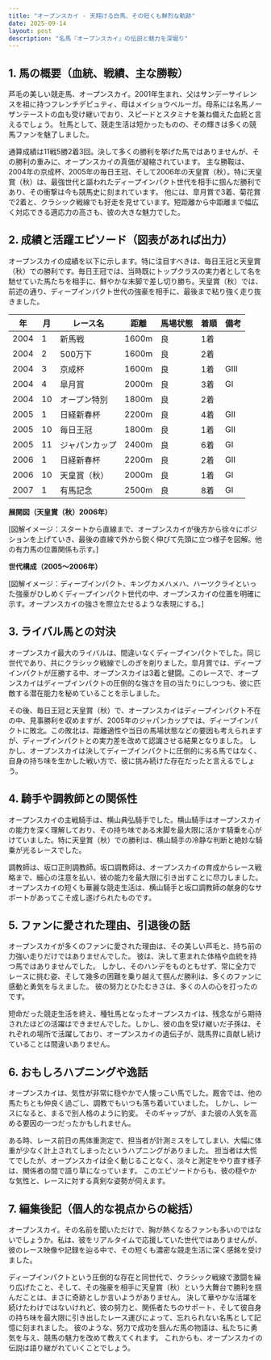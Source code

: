 ```yaml
---
title: "オープンスカイ - 天翔ける白馬、その短くも鮮烈な軌跡"
date: 2025-09-14
layout: post
description: "名馬『オープンスカイ』の伝説と魅力を深堀り"
---
```


## 1. 馬の概要（血統、戦績、主な勝鞍）

芦毛の美しい競走馬、オープンスカイ。2001年生まれ、父はサンデーサイレンスを祖に持つフレンチデピュティ、母はメイショウベルーガ。母系には名馬ノーザンテーストの血も受け継いでおり、スピードとスタミナを兼ね備えた血統と言えるでしょう。  牡馬として、競走生活は短かったものの、その輝きは多くの競馬ファンを魅了しました。

通算成績は11戦5勝2着3回。決して多くの勝利を挙げた馬ではありませんが、その勝利の重みに、オープンスカイの真価が凝縮されています。  主な勝鞍は、2004年の京成杯、2005年の毎日王冠、そして2006年の天皇賞（秋）。特に天皇賞（秋）は、最強世代と謳われたディープインパクト世代を相手に掴んだ勝利であり、その衝撃は今も競馬史に刻まれています。  他には、皐月賞で3着、菊花賞で2着と、クラシック戦線でも好走を見せています。短距離から中距離まで幅広く対応できる適応力の高さも、彼の大きな魅力でした。


## 2. 成績と活躍エピソード（図表があれば出力）

オープンスカイの成績を以下に示します。特に注目すべきは、毎日王冠と天皇賞（秋）での勝利です。毎日王冠では、当時既にトップクラスの実力者として名を馳せていた馬たちを相手に、鮮やかな末脚で差し切り勝ち。天皇賞（秋）では、前述の通り、ディープインパクト世代の強豪を相手に、最後まで粘り強く走り抜きました。

| 年 | 月 | レース名 | 距離 | 馬場状態 | 着順 | 備考 |
|---|---|---|---|---|---|---|
| 2004 | 1 | 新馬戦 | 1600m | 良 | 1着 | |
| 2004 | 2 | 500万下 | 1600m | 良 | 2着 | |
| 2004 | 3 | 京成杯 | 1600m | 良 | 1着 | GIII |
| 2004 | 4 | 皐月賞 | 2000m | 良 | 3着 | GI |
| 2004 | 10 | オープン特別 | 1800m | 良 | 2着 | |
| 2005 | 1 | 日経新春杯 | 2200m | 良 | 4着 | GII |
| 2005 | 10 | 毎日王冠 | 1800m | 良 | 1着 | GII |
| 2005 | 11 | ジャパンカップ | 2400m | 良 | 6着 | GI |
| 2006 | 1 | 日経新春杯 | 2200m | 良 | 2着 | GII |
| 2006 | 10 | 天皇賞（秋） | 2000m | 良 | 1着 | GI |
| 2007 | 1 | 有馬記念 | 2500m | 良 | 8着 | GI |


**展開図（天皇賞（秋）2006年）**

[図解イメージ：スタートから直線まで、オープンスカイが後方から徐々にポジションを上げていき、最後の直線で外から鋭く伸びて先頭に立つ様子を図解。他の有力馬の位置関係も示す。]

**世代構成（2005～2006年）**

[図解イメージ：ディープインパクト、キングカメハメハ、ハーツクライといった強豪がひしめくディープインパクト世代の中、オープンスカイの位置を明確に示す。オープンスカイの強さを際立たせるような表現にする。]


## 3. ライバル馬との対決

オープンスカイ最大のライバルは、間違いなくディープインパクトでした。同じ世代であり、共にクラシック戦線でしのぎを削りました。皐月賞では、ディープインパクトが圧勝する中、オープンスカイは3着と健闘。このレースで、オープンスカイはディープインパクトの圧倒的な強さを目の当たりにしつつも、彼に匹敵する潜在能力を秘めていることを示しました。

その後、毎日王冠と天皇賞（秋）で、オープンスカイはディープインパクト不在の中、見事勝利を収めますが、2005年のジャパンカップでは、ディープインパクトに敗北。この敗北は、距離適性や当日の馬場状態などの要因も考えられますが、ディープインパクトとの実力差を改めて認識させる結果となりました。  しかし、オープンスカイは決してディープインパクトに圧倒的に劣る馬ではなく、自身の持ち味を生かした戦い方で、彼に挑み続けた存在だったと言えるでしょう。


## 4. 騎手や調教師との関係性

オープンスカイの主戦騎手は、横山典弘騎手でした。横山騎手はオープンスカイの能力を深く理解しており、その持ち味である末脚を最大限に活かす騎乗を心がけていました。特に天皇賞（秋）での勝利は、横山騎手の冷静な判断と絶妙な騎乗が光るレースでした。

調教師は、坂口正則調教師。坂口調教師は、オープンスカイの育成からレース戦略まで、細心の注意を払い、彼の能力を最大限に引き出すことに尽力しました。  オープンスカイの短くも華麗な競走生活は、横山騎手と坂口調教師の献身的なサポートがあってこそ成し遂げられたものです。


## 5. ファンに愛された理由、引退後の話

オープンスカイが多くのファンに愛された理由は、その美しい芦毛と、持ち前の力強い走りだけではありませんでした。  彼は、決して恵まれた体格や血統を持つ馬ではありませんでした。  しかし、そのハンデをものともせず、常に全力でレースに挑む姿、そして幾多の困難を乗り越えて掴んだ勝利は、多くのファンに感動と勇気を与えました。  彼の努力とひたむきさは、多くの人の心を打ったのです。

短命だった競走生活を終え、種牡馬となったオープンスカイは、残念ながら期待されたほどの活躍はできませんでした。しかし、彼の血を受け継いだ子孫は、それぞれの場所で活躍しており、オープンスカイの遺伝子が、競馬界に貢献し続けていることは間違いありません。


## 6. おもしろハプニングや逸話

オープンスカイは、気性が非常に穏やかで人懐っこい馬でした。厩舎では、他の馬たちとも仲良く過ごし、調教でもいつも落ち着いていました。  しかし、レースになると、まるで別人格のように豹変。  そのギャップが、また彼の人気を高める要因の一つだったかもしれません。

ある時、レース前日の馬体重測定で、担当者が計測ミスをしてしまい、大幅に体重が少なく計上されてしまったというハプニングがありました。  担当者は大慌てでしたが、オープンスカイは全く動じることなく、淡々と測定をやり直す様子は、関係者の間で語り草になっています。  このエピソードからも、彼の穏やかな気性と、レースに対する真剣な姿勢が伺えます。


## 7. 編集後記（個人的な視点からの総括）

オープンスカイ。その名前を聞いただけで、胸が熱くなるファンも多いのではないでしょうか。私は、彼をリアルタイムで応援していた世代ではありませんが、彼のレース映像や記録を辿る中で、その短くも濃密な競走生活に深く感銘を受けました。

ディープインパクトという圧倒的な存在と同世代で、クラシック戦線で激闘を繰り広げたこと、そして、その強豪を相手に天皇賞（秋）という大舞台で勝利を掴んだことは、まさに奇跡としか言いようがありません。  決して華やかな活躍を続けたわけではないけれど、彼の努力と、関係者たちのサポート、そして彼自身の持ち味を最大限に引き出したレース運びによって、忘れられない名馬として記憶に刻まれました。  彼のような、努力で成功を掴んだ馬の物語は、私たちに勇気を与え、競馬の魅力を改めて教えてくれます。  これからも、オープンスカイの伝説は語り継がれていくことでしょう。
